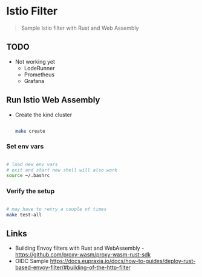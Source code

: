 # Istio Filter

> Sample Istio filter with Rust and Web Assembly

## TODO

- Not working yet
  - LodeRunner
  - Prometheus
  - Grafana

## Run Istio Web Assembly

- Create the kind cluster

   ```bash

   make create

   ```

### Set env vars

```bash

# load new env vars
# exit and start new shell will also work
source ~/.bashrc

```

### Verify the setup

```bash

# may have to retry a couple of times
make test-all

```

## Links

- Building Envoy filters with Rust and WebAssembly - <https://github.com/proxy-wasm/proxy-wasm-rust-sdk>
- OIDC Sample <https://docs.eupraxia.io/docs/how-to-guides/deploy-rust-based-envoy-filter/#building-of-the-http-filter>
